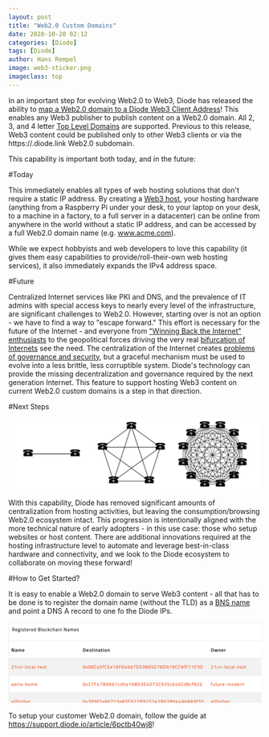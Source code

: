 ```yaml
---
layout: post
title: "Web2.0 Custom Domains"
date: 2020-10-20 02:12
categories: [Diode]
tags: [Diode]
author: Hans Rempel
image: web3-sticker.png
imageclass: top
---
```

In an important step for evolving Web2.0 to Web3, Diode has released the ability to [map a Web2.0 domain to a Diode Web3 Client Address](https://support.diode.io/article/6pctb40wj8)!  This enables any Web3 publisher to publish content on a Web2.0 domain.  All 2, 3, and 4 letter [Top Level Domains](https://en.wikipedia.org/wiki/Top-level_domain) are supported.  Previous to this release, Web3 content could  be published only to other Web3 clients or via the https://<clientname>.diode.link Web2.0 subdomain.
  
This capability is important both today, and in the future:

#Today

This immediately enables all types of web hosting solutions that don't require a static IP address.  By creating a [Web3 host](https://support.diode.io/article/ss32engxlq-publish-your-local-webserver), your hosting hardware (anything from a Raspberry Pi under your desk, to your laptop on your desk, to a machine in a factory, to a full server in a datacenter) can be online from anywhere in the world without a static IP address, and can be accessed by a full Web2.0 domain name (e.g. www.acme.com). 

While we expect hobbyists and web developers to love this capability (it gives them easy capabilities to provide/roll-their-own web hosting services), it also immediately expands the IPv4 address space.  

#Future

Centralized Internet services like PKI and DNS, and the prevalence of IT admins with special access keys to nearly every level of the infrastructure, are significant challenges to Web2.0.  However, starting over is not an option - we have to find a way to "escape forward." This effort is necessary for the future of the Internet - and everyone from ["Winning Back the Internet"](https://roarmag.org/essays/win-back-the-internet/) [enthusiasts](https://news.ycombinator.com/item?id=25322834) to the geopolitical forces driving the very real [bifurcation of Internets](https://www.euronews.com/2020/09/11/splinter-net-is-the-internet-fracturing-along-geopolitical-lines-) see the need.  The centralization of the Internet creates [problems of governance and security](https://diode.io/burning-platform-pki/decentralized-pki-in-a-nutshell-19079/), but a graceful mechanism must be used to evolve into a less brittle, less corruptible system.  Diode's technology can provide the missing decentralization and governance required by the next generation Internet.  This feature to support hosting Web3 content on current Web2.0 custom domains is a step in that direction.  

#Next Steps

![alt_text](images/blog/steps-of-decentralization.png "image_tooltip")

With this capability, Diode has removed significant amounts of centralization from hosting activities, but leaving the consumption/browsing Web2.0 ecosystem intact.  This progression is intentionally aligned with the more technical nature of early adopters - in this use case: those who setup websites or host content.  There are additional innovations required at the hosting infrastructure level to automate and leverage best-in-class hardware and connectivity, and we look to the Diode ecosystem to collaborate on moving these forward!

#How to Get Started?

It is easy to enable a Web2.0 domain to serve Web3 content - all that has to be done is to register the domain name (without the TLD) as a [BNS name](https://support.diode.io/article/5nsoxvhug1) and point a DNS A record to one fo the Diode IPs. 

![alt_text](images/blog/bns-screenshot.png "image_tooltip")
  
To setup your customer Web2.0 domain, follow the guide at https://support.diode.io/article/6pctb40wj8!
